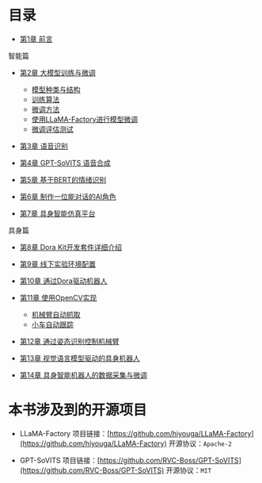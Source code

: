 
# 目录

- [第1章 前言]()


智能篇

- [第2章 大模型训练与微调]()
  - [模型种类与结构]()
  - [训练算法]()
  - [微调方法]()
  - [使用LLaMA-Factory进行模型微调]()
  - [微调评估测试]()

- [第3章 语音识别]()

- [第4章 GPT-SoVITS 语音合成]()

- [第5章 基于BERT的情绪识别]()

- [第6章 制作一位能对话的AI角色]()

- [第7章 具身智能仿真平台]()

具身篇

- [第8章 Dora Kit开发套件详细介绍]()

- [第9章 线下实验环境配置](./lab0/README_zh.md)

- [第10章 通过Dora驱动机器人](./lab1/README_zh.md)

- [第11章 使用OpenCV实现]()
  - [机械臂自动抓取]()
  - [小车自动跟踪](./lab2/README_zh.md)

- [第12章 通过姿态识别控制机械臂]()

- [第13章 视觉语言模型驱动的具身机器人](./lab3/README_zh.md)

- [第14章 具身智能机器人的数据采集与微调](./lab4/README_zh.md)


# 本书涉及到的开源项目

- LLaMA-Factory 项目链接：[https://github.com/hiyouga/LLaMA-Factory](https://github.com/hiyouga/LLaMA-Factory) 开源协议：`Apache-2`

- GPT-SoVITS 项目链接：[https://github.com/RVC-Boss/GPT-SoVITS](https://github.com/RVC-Boss/GPT-SoVITS) 开源协议：`MIT`



